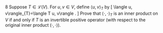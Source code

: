 8 Suppose $T \in \mathcal{L}(V)$. For $u, v \in V$, define $\langle u, v\rangle_{T}$ by
\[
\langle u, v\rangle_{T}=\langle T u, v\rangle .
\]
Prove that $\langle\cdot, \cdot\rangle_{T}$ is an inner product on $V$ if and only if $T$ is an invertible positive operator (with respect to the original inner product $(\cdot, \cdot\rangle)$.
